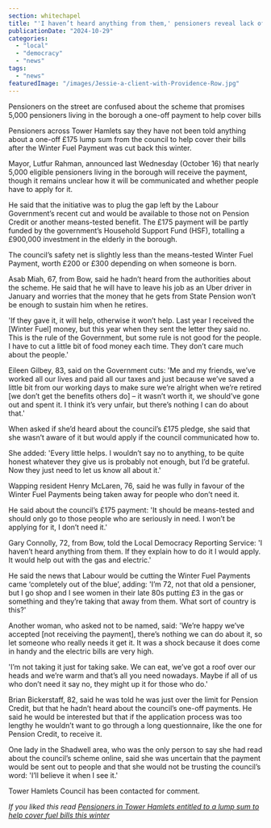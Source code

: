```yaml
---
section: whitechapel
title: "'I haven’t heard anything from them,' pensioners reveal lack of communication following one-off Winter Fuel Payment announcement"
publicationDate: "2024-10-29"
categories: 
  - "local"
  - "democracy"
  - "news"
tags: 
  - "news"
featuredImage: "/images/Jessie-a-client-with-Providence-Row.jpg"
---
```


Pensioners on the street are confused about the scheme that promises 5,000 pensioners living in the borough a one-off payment to help cover bills

Pensioners across Tower Hamlets say they have not been told anything about a one-off £175 lump sum from the council to help cover their bills after the Winter Fuel Payment was cut back this winter.

Mayor, Lutfur Rahman, announced last Wednesday (October 16) that nearly 5,000 eligible pensioners living in the borough will receive the payment, though it remains unclear how it will be communicated and whether people have to apply for it.

He said that the initiative was to plug the gap left by the Labour Government’s recent cut and would be available to those not on Pension Credit or another means-tested benefit. The £175 payment will be partly funded by the government’s Household Support Fund (HSF), totalling a £900,000 investment in the elderly in the borough.

The council’s safety net is slightly less than the means-tested Winter Fuel Payment, worth £200 or £300 depending on when someone is born.

Asab Miah, 67, from Bow, said he hadn’t heard from the authorities about the scheme. He said that he will have to leave his job as an Uber driver in January and worries that the money that he gets from State Pension won’t be enough to sustain him when he retires.

'If they gave it, it will help, otherwise it won’t help. Last year I received the \[Winter Fuel\] money, but this year when they sent the letter they said no. This is the rule of the Government, but some rule is not good for the people. I have to cut a little bit of food money each time. They don’t care much about the people.'

Eileen Gilbey, 83, said on the Government cuts: 'Me and my friends, we’ve worked all our lives and paid all our taxes and just because we’ve saved a little bit from our working days to make sure we’re alright when we’re retired \[we don’t get the benefits others do\] – it wasn’t worth it, we should’ve gone out and spent it. I think it’s very unfair, but there’s nothing I can do about that.'

When asked if she’d heard about the council’s £175 pledge, she said that she wasn’t aware of it but would apply if the council communicated how to.

She added: 'Every little helps. I wouldn’t say no to anything, to be quite honest whatever they give us is probably not enough, but I’d be grateful. Now they just need to let us know all about it.'

Wapping resident Henry McLaren, 76, said he was fully in favour of the Winter Fuel Payments being taken away for people who don’t need it.

He said about the council’s £175 payment: 'It should be means-tested and should only go to those people who are seriously in need. I won’t be applying for it, I don’t need it.'

Gary Connolly, 72, from Bow, told the Local Democracy Reporting Service: 'I haven’t heard anything from them. If they explain how to do it I would apply. It would help out with the gas and electric.'

He said the news that Labour would be cutting the Winter Fuel Payments came ‘completely out of the blue’, adding: 'I’m 72, not that old a pensioner, but I go shop and I see women in their late 80s putting £3 in the gas or something and they’re taking that away from them. What sort of country is this?'

Another woman, who asked not to be named, said: 'We’re happy we’ve accepted \[not receiving the payment\], there’s nothing we can do about it, so let someone who really needs it get it. It was a shock because it does come in handy and the electric bills are very high.

'I’m not taking it just for taking sake. We can eat, we’ve got a roof over our heads and we’re warm and that’s all you need nowadays. Maybe if all of us who don’t need it say no, they might up it for those who do.'

Brian Bickerstaff, 82, said he was told he was just over the limit for Pension Credit, but that he hadn’t heard about the council’s one-off payments. He said he would be interested but that if the application process was too lengthy he wouldn’t want to go through a long questionnaire, like the one for Pension Credit, to receive it.

One lady in the Shadwell area, who was the only person to say she had read about the council’s scheme online, said she was uncertain that the payment would be sent out to people and that she would not be trusting the council’s word: 'I’ll believe it when I see it.'

Tower Hamlets Council has been contacted for comment.

_If you liked this read [Pensioners in Tower Hamlets entitled to a lump sum to help cover fuel bills this winter](https://whitechapellondon.co.uk/2024-winter-fuel-payment-pensioners-tower-hamlets/)_
